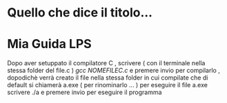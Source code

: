 # Quello che dice il titolo...

# Mia Guida LPS
Dopo aver setuppato il compilatore C , scrivere ( con il terminale nella stessa folder del file.c )
_gcc NOMEFILEC.c_
e premere invio per compilarlo , dopodichè verrà creato il file nella stessa folder in cui compilate che di default si chiamerà a.exe
( per rinominarlo ... )
per eseguire il file a.exe scrivere
./a
e premere invio per eseguire il programma
